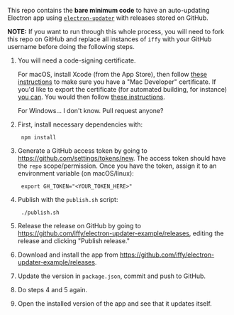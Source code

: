 This repo contains the **bare minimum code** to have an auto-updating Electron app using [`electron-updater`](https://github.com/electron-userland/electron-builder/tree/master/packages/electron-updater) with releases stored on GitHub.

**NOTE:** If you want to run through this whole process, you will need to fork this repo on GitHub and replace all instances of `iffy` with your GitHub username before doing the following steps.

1. You will need a code-signing certificate.
    
    For macOS, install Xcode (from the App Store), then follow [these instructions](https://developer.apple.com/library/content/documentation/IDEs/Conceptual/AppDistributionGuide/MaintainingCertificates/MaintainingCertificates.html#//apple_ref/doc/uid/TP40012582-CH31-SW6) to make sure you have a "Mac Developer" certificate.  If you'd like to export the certificate (for automated building, for instance) [you can](https://developer.apple.com/library/content/documentation/IDEs/Conceptual/AppDistributionGuide/MaintainingCertificates/MaintainingCertificates.html#//apple_ref/doc/uid/TP40012582-CH31-SW7).  You would then follow [these instructions](https://github.com/electron-userland/electron-builder/wiki/Code-Signing).

    For Windows... I don't know.  Pull request anyone?

2. First, install necessary dependencies with:

        npm install

3. Generate a GitHub access token by going to <https://github.com/settings/tokens/new>.  The access token should have the `repo` scope/permission.  Once you have the token, assign it to an environment variable (on macOS/linux):

        export GH_TOKEN="<YOUR_TOKEN_HERE>"

4. Publish with the `publish.sh` script:

        ./publish.sh

5. Release the release on GitHub by going to <https://github.com/iffy/electron-updater-example/releases>, editing the release and clicking "Publish release."

6. Download and install the app from <https://github.com/iffy/electron-updater-example/releases>.

7. Update the version in `package.json`, commit and push to GitHub.

8. Do steps 4 and 5 again.

9. Open the installed version of the app and see that it updates itself.
